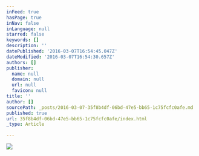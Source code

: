 ```yaml
---
inFeed: true
hasPage: true
inNav: false
inLanguage: null
starred: false
keywords: []
description: ''
datePublished: '2016-03-07T16:54:45.047Z'
dateModified: '2016-03-07T16:54:30.657Z'
authors: []
publisher:
  name: null
  domain: null
  url: null
  favicon: null
title: ''
author: []
sourcePath: _posts/2016-03-07-35f8b4df-06bd-47e5-bb65-1c75fcfc0afe.md
published: true
url: 35f8b4df-06bd-47e5-bb65-1c75fcfc0afe/index.html
_type: Article

---
```

![](https://the-grid-user-content.s3-us-west-2.amazonaws.com/5226d2ed-0fa8-4898-b4f3-0eff2ae19ce2.jpg)
